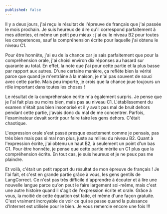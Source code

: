 ```yaml
---
published: false
---
```

Il y a deux jours, j'ai reçu le résultat de l'épreuve de français que j'ai passée le mois prochain. Je suis heureux de dire qu'il correspond parfaitement à mes attentes, et même un petit peu mieux : j'ai eu le niveau B2 pour toutes les competences, sauf la compréhension écrite pour laquelle j'ai obtenu le niveau C1.

Pour être honnête, j'ai eu de la chance car je sais parfaitement que pour la compréhension orale, j'ai choisi environ dix réponses au hasard sur quarante au total. En effet, la note que j'ai pour cette partie et la plus basse par rapport aux autres. D'une certaine manière, ça reflète bien la vérité parce que quand je m'entrâine à la maison, je n'ai pas souvent de souci avec cette partie. Mais peu importe, je crois que la chance joue toujours un rôle important dans toutes les choses !

Le résultat de la compréhension écrite m'a également surpris. Je pense que je l'ai fait plus ou moins bien, mais pas au niveau C1. L'établissement du examen n'était pas bien insonorisé et il y avait pas mal de bruit dehors pendant cette partie, j'avais donc du mal de me concentrer. Parfois, l'examinateur devait sortir pour faire taire les gens dehors. C'était chaotique.

L'expression orale s'est passé presque exactement comme je pensais, pas très bien mais pas si mal non plus, juste au milieu du niveau B2. Quant à l'expression écrite, j'ai obtenu un haut B2, à seulement un point d'un bas C1. Pour être honnête, je pense que cette partie mérite un C1 plus que la compréhension écrite. En tout cas, je suis heureux et je ne peux pas me plaindre.

Et voilà, c'était un petit rapport du résultat de mon épreuve de français ! Je l'ai fait, et c'est en grande partie grâce à vous, les gens gentils de LangCorrect. Ce n'est pas très difficile d'apprendre à écouter et à lire une nouvelle langue parce qu'on peut le faire largement soi-même, mais c'est une autre histoire quand il s'agit de l'expression écrite et orale. Grâce à vous, la moitié de cette équation est faite, et même d'une façon gratuite. C'est vraiment incroyable de voir ce qui se passe quand la puissance d'Internet est utilisée pour le bien. Je vous remercie encore une fois !!!